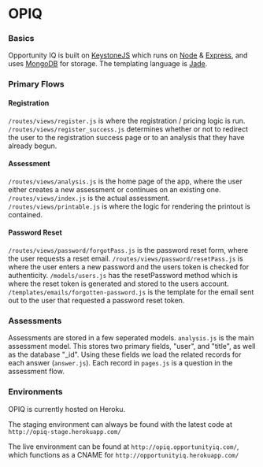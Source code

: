 # OPIQ
### Basics
Opportunity IQ is built on [KeystoneJS](http://www.keystonejs.com) which runs on [Node](https://nodejs.org/) &amp; [Express](http://expressjs.com/), and uses [MongoDB](http://www.mongodb.org/) for storage. The templating language is [Jade](jade-lang.com).
### Primary Flows
#### Registration
``` /routes/views/register.js ``` is where the registration / pricing logic is run.  
``` /routes/views/register_success.js ``` determines whether or not to redirect the user to the registration success page or to an analysis that they have already begun.  
#### Assessment
``` /routes/views/analysis.js ``` is the home page of the app, where the user either creates a new assessment or continues on an existing one.  
``` /routes/views/index.js ``` is the actual assessment.  
``` /routes/views/printable.js ``` is where the logic for rendering the printout is contained.
#### Password Reset
``` /routes/views/password/forgotPass.js ``` is the password reset form, where the user requests a reset email.
``` /routes/views/password/resetPass.js ``` is where the user enters a new password and the users token is checked for authenticity.
``` /models/users.js ``` has the resetPassword method which is where the reset token is generated and stored to the users account.
``` /templates/emails/forgotten-password.js ``` is the template for the email sent out to the user that requested a password reset token.
### Assessments
Assessments are stored in a few seperated models. ```analysis.js``` is the main assessment model. This stores two primary fields, "user", and "title", as well as the database "_id". Using these fields we load the related records for each answer (```answer.js```). Each record in ```pages.js``` is a question in the assessment flow.
### Environments
OPIQ is currently hosted on Heroku.

The staging environment can always be found with the latest code at ```http://opiq-stage.herokuapp.com/```

The live environment can be found at ```http://opiq.opportunityiq.com/```, which functions as a CNAME for ```http://opportunityiq.herokuapp.com/```